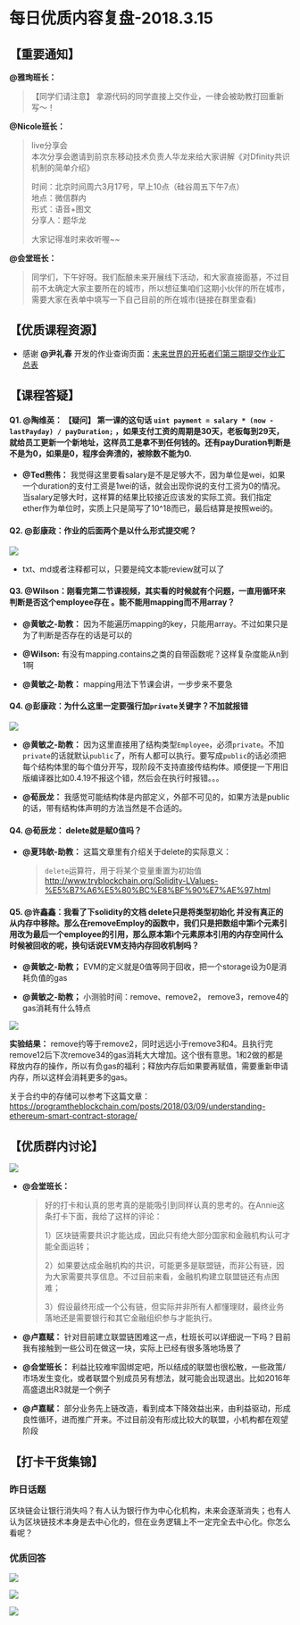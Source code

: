 # 每日优质内容复盘-2018.3.15

## 【重要通知】

**@雅珣班长：** 

> 【同学们请注意】
拿源代码的同学直接上交作业，一律会被助教打回重新写～！

**@Nicole班长：** 

> live分享会  
> 本次分享会邀请到前京东移动技术负责人华龙来给大家讲解《对Dfinity共识机制的简单介绍》
> 
> 时间：北京时间周六3月17号，早上10点（硅谷周五下午7点）  
> 地点：微信群内  
> 形式：语音+图文  
> 分享人：题华龙  
> 
> 大家记得准时来收听喔️~~

**@会堂班长：** 

> 同学们，下午好呀。我们酝酿未来开展线下活动，和大家直接面基，不过目前不太确定大家主要所在的城市，所以想征集咱们这期小伙伴的所在城市，需要大家在表单中填写一下自己目前的所在城市(链接在群里查看)

## 【优质课程资源】

- 感谢 **@尹礼春** 开发的作业查询页面：[未来世界的开拓者们第三期提交作业汇总表](http://gg.czk1.com/guigu/)

## 【课程答疑】

#### Q1. @陶维英： 【疑问】 第一课的这句话 `uint payment = salary * (now - lastPayday) / payDuration;` ，如果支付工资的周期是30天，老板每到29天，就给员工更新一个新地址，这样员工是拿不到任何钱的。还有payDuration判断是不是为0，如果是0，程序会奔溃的，被除数不能为0.

- **@Ted熊伟：** 我觉得这里要看salary是不是足够大不，因为单位是wei，如果一个duration的支付工资是1wei的话，就会出现你说的支付工资为0的情况。当salary足够大时，这样算的结果比较接近应该发的实际工资。我们指定ether作为单位时，实质上只是简写了10^18而已，最后结算是按照wei的。

#### Q2. @彭康政：作业的后面两个是以什么形式提交呢？

![](images/2018.3.15_homework.jpg)

- txt、md或者注释都可以，只要是纯文本能review就可以了

#### Q3. @Wilson：刚看完第二节课视频，其实看的时候就有个问题，一直用循环来判断是否这个employee存在 。能不能用mapping而不用array？

- **@黄敏之-助教：** 因为不能遍历mapping的key，只能用array。不过如果只是为了判断是否存在的话是可以的

- **@Wilson:** 有没有mapping.contains之类的自带函数呢？这样复杂度能从n到1啊

- **@黄敏之-助教：** mapping用法下节课会讲，一步步来不要急

#### Q4. @彭康政：为什么这里一定要强行加`private`关键字？不加就报错

![](images/2018.3.15_code.jpg)

- **@黄敏之-助教：** 因为这里直接用了结构类型`Employee`，必须`private`。不加`private`的话就默认`public`了，所有人都可以执行。要写成`public`的话必须把每个结构体里的每个值分开写，现阶段不支持直接传结构体。顺便提一下用旧版编译器比如0.4.19不报这个错，然后会在执行时报错。。。

- **@荀辰龙：** 我感觉可能结构体是内部定义，外部不可见的，如果方法是public的话，带有结构体声明的方法当然是不合适的。

#### Q4. @荀辰龙： delete就是赋0值吗？

- **@夏玮欹-助教：** 这篇文章里有介绍关于delete的实际意义：
    > `delete`运算符，用于将某个变量重置为初始值    
http://www.tryblockchain.org/Solidity-LValues-%E5%B7%A6%E5%80%BC%E8%BF%90%E7%AE%97.html

#### Q5. @许鑫鑫：我看了下solidity的文档 delete只是将类型初始化 并没有真正的从内存中移除。那么在removeEmploy的函数中，我们只是把数组中第i个元素引用改为最后一个employee的引用，那么原本第i个元素原本引用的内存空间什么时候被回收的呢，换句话说EVM支持内存回收机制吗？

- **@黄敏之-助教；** EVM的定义就是0值等同于回收，把一个storage设为0是消耗负值的gas

- **@黄敏之-助教；** 小测验时间：remove、remove2， remove3，remove4的gas消耗有什么特点

![](images/2018.3.15_gas.png)

**实验结果：** remove约等于remove2，同时远远小于remove3和4。且执行完remove12后下次remove34的gas消耗大大增加。这个很有意思。1和2做的都是释放内存的操作，所以有负gas的福利；释放内存后如果要再赋值，需要重新申请内存，所以这样会消耗更多的gas。

关于合约中的存储可以参考下这篇文章： https://programtheblockchain.com/posts/2018/03/09/understanding-ethereum-smart-contract-storage/  

## 【优质群内讨论】

![](images/2018.3.15_card1.jpg)

- **@会堂班长：** 

    > 好的打卡和认真的思考真的是能吸引到同样认真的思考的。在Annie这条打卡下面，我给了这样的评论：  
    > 
    > 1）区块链需要共识才能达成，因此只有绝大部分国家和金融机构认可才能全面运转；  
    >
    > 2）如果要达成金融机构的共识，可能更多是联盟链，而非公有链，因为大家需要共享信息。不过目前来看，金融机构建立联盟链还有点困难；  
    >
    > 3）假设最终形成一个公有链，但实际并非所有人都懂理财，最终业务落地还是需要银行和其它金融组织参与才能执行。

- **@卢嘉赋：** 针对目前建立联盟链困难这一点，杜班长可以详细说一下吗？目前我有接触到一些公司在做这一块，实际上已经有很多落地场景了

- **@会堂班长：** 利益比较难牢固绑定吧，所以结成的联盟也很松散，一些政策/市场发生变化，或者联盟个别成员另有想法，就可能会出现退出。比如2016年高盛退出R3就是一个例子

- **@卢嘉赋：** 部分业务先上链改造，看到成本下降效益出来，由利益驱动，形成良性循环，进而推广开来。不过目前没有形成比较大的联盟，小机构都在观望阶段

## 【打卡干货集锦】

### 昨日话题

区块链会让银行消失吗？有人认为银行作为中心化机构，未来会逐渐消失；也有人认为区块链技术本身是去中心化的，但在业务逻辑上不一定完全去中心化。你怎么看呢？

### 优质回答

![](images/2018.3.15_card2.png)

![](images/2018.3.15_card3.png)

![](images/2018.3.15_card4.png)
